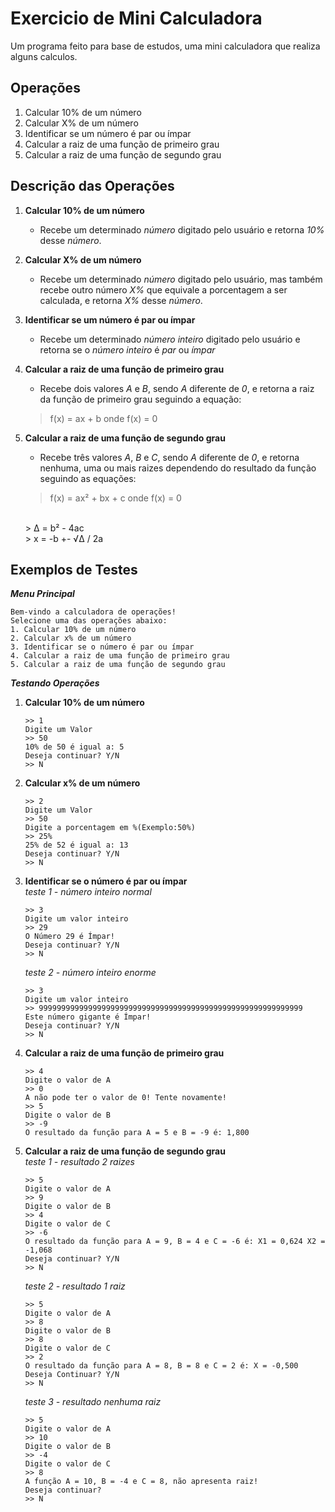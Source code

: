 # Exercicio de Mini Calculadora
Um programa feito para base de estudos, uma mini calculadora que realiza alguns calculos.

## Operações

1. Calcular 10% de um número
2. Calcular X% de um número
3. Identificar se um número é par ou ímpar
4. Calcular a raiz de uma função de primeiro grau
5. Calcular a raiz de uma função de segundo grau

## Descrição das Operações

1. **Calcular 10% de um número**
   - Recebe um determinado *número* digitado pelo usuário e retorna *10%* desse *número*.
2. **Calcular X% de um número**
   - Recebe um determinado *número* digitado pelo usuário, mas também recebe outro número *X%* que equivale a porcentagem a ser calculada, e retorna *X%* desse *número*.
3. **Identificar se um número é par ou ímpar**
   - Recebe um determinado *número inteiro* digitado pelo usuário e retorna se o *número inteiro* é *par* ou *ímpar*
4. **Calcular a raiz de uma função de primeiro grau**
   - Recebe dois valores *A* e *B*, sendo *A* diferente de *0*, e retorna a raiz da função de primeiro grau seguindo a equação:
   
   > f(x) = ax + b onde f(x) = 0
   
5. **Calcular a raiz de uma função de segundo grau**
   - Recebe três valores *A*, *B* e *C*, sendo *A* diferente de *0*, e retorna nenhuma, uma ou mais raizes dependendo do resultado da função seguindo as equações:
  
   > f(x) = ax² + bx + c onde f(x) = 0
   <br />
   > Δ = b² - 4ac
   <br />
   > x = -b +- √Δ / 2a
   
## Exemplos de Testes

***Menu Principal***
```
Bem-vindo a calculadora de operações!
Selecione uma das operações abaixo: 
1. Calcular 10% de um número
2. Calcular x% de um número
3. Identificar se o número é par ou ímpar
4. Calcular a raiz de uma função de primeiro grau
5. Calcular a raiz de uma função de segundo grau
```
***Testando Operações***
1. **Calcular 10% de um número**
	```
	>> 1
	Digite um Valor
	>> 50
	10% de 50 é igual a: 5
	Deseja continuar? Y/N
	>> N
	```
2. **Calcular x% de um número**
	```
	>> 2
	Digite um Valor
	>> 50
	Digite a porcentagem em %(Exemplo:50%)
	>> 25%
	25% de 52 é igual a: 13
	Deseja continuar? Y/N
	>> N
	```
3. **Identificar se o número é par ou ímpar** <br />
	*teste 1 - número inteiro normal*
	```
	>> 3
	Digite um valor inteiro
	>> 29
	O Número 29 é Ímpar!
	Deseja continuar? Y/N
	>> N
	```
	*teste 2 - número inteiro enorme*
	```
	>> 3
	Digite um valor inteiro
	>> 99999999999999999999999999999999999999999999999999999999999
	Este número gigante é Ímpar!
	Deseja continuar? Y/N
	>> N
	```
4. **Calcular a raiz de uma função de primeiro grau**
	```
	>> 4
	Digite o valor de A
	>> 0
	A não pode ter o valor de 0! Tente novamente!
	>> 5
	Digite o valor de B
	>> -9
	O resultado da função para A = 5 e B = -9 é: 1,800
	```
5. **Calcular a raiz de uma função de segundo grau** <br />
	*teste 1 - resultado 2 raizes*
    ```
	>> 5
	Digite o valor de A
	>> 9
	Digite o valor de B
	>> 4
	Digite o valor de C
	>> -6
	O resultado da função para A = 9, B = 4 e C = -6 é: X1 = 0,624 X2 = -1,068
	Deseja continuar? Y/N
	>> N
	```
	*teste 2 - resultado 1 raiz*
	```
	>> 5
	Digite o valor de A
	>> 8
	Digite o valor de B
	>> 8 
	Digite o valor de C
	>> 2
	O resultado da função para A = 8, B = 8 e C = 2 é: X = -0,500
	Deseja Continuar? Y/N
	>> N
	```
	*teste 3 - resultado nenhuma raiz*
	```
	>> 5
	Digite o valor de A
	>> 10
	Digite o valor de B
	>> -4
	Digite o valor de C
	>> 8
	A função A = 10, B = -4 e C = 8, não apresenta raiz!
	Deseja continuar?
	>> N
	```
	
